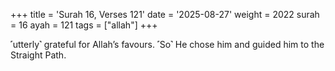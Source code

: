+++
title = 'Surah 16, Verses 121'
date = '2025-08-27'
weight = 2022
surah = 16
ayah = 121
tags = ["allah"]
+++

˹utterly˺ grateful for Allah’s favours. ˹So˺ He chose him and guided him to the Straight Path.